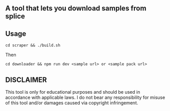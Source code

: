 ## A tool that lets you download samples from splice

## Usage

```
cd scraper && ./build.sh
```

Then

```
cd downloader && npm run dev <sample url> or <sample pack url>
```

## DISCLAIMER
This tool is only for educational purposes and should be used in accordance with applicable laws.
I do not bear any responsibility for misuse of this tool and/or damages caused via copyright infringement.
